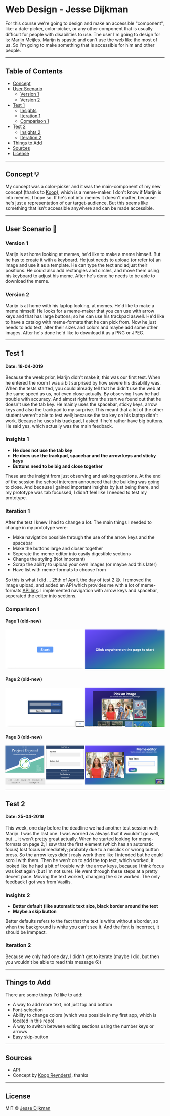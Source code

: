 # Web Design - Jesse Dijkman
For this course we're going to design and make an accessible "component", like: a date-picker, color-picker, or any other component that is usually difficult for people with disabilities to use. The user I'm going to design for is: Marijn Meijles. Marijn is spastic and can't use the web like the most of us. So I'm going to make something that is accessible for him and other people.

---

## Table of Contents
- [Concept](#concept-)
- [User Scenario](#user-scenario-)
  - [Version 1](#version-1-)
  - [Version 2](#version-2-)
- [Test 1](#test-1-)
  - [Insights](#insights-1-)
  - [Iteration 1](#iteration-1-)
  - [Comparison 1](#comparison-1-)
- [Test 2](#test-2-)
  - [Insights 2](#insights-2-)
  - [Iteration 2](#iteration-2-)
- [Things to Add](#things-to-add-)
- [Sources](#sources-)
- [License](#license-)

---

## Concept 💡
My concept was a color-picker and it was the main-component of my new concept (thanks to [Koop](https://github.com/KoopReynders)), which is a meme-maker. I don't know if Marijn is into memes, I hope so. If he's not into memes it doesn't matter, because he's just a representation of our target-audience. But this seems like something that isn't accessible anywhere and can be made accessible. 

---

## User Scenario 🤷‍
### Version 1
Marijn is at home looking at memes, he'd like to make a meme himself. But he has to create it with a keyboard. He just needs to upload (or refer to) an image and use it as a template. He can type the text and adjust their positions. He could also add rectangles and circles, and move them using his keyboard to adjust his meme. After he's done he needs to be able to download the meme.

### Version 2
Marijn is at home with his laptop looking, at memes. He'd like to make a meme himself. He looks for a meme-maker that you can use with arrow keys and that has large buttons; so he can use his trackpad aswell. He'd like to have a catalog with meme-formats that he can pick from. Now he just needs to add text, alter their sizes and colors and maybe add some other images. After he's done he'd like to download it as a PNG or JPEG.

---

## Test 1
#### Date: 18-04-2019
Because the week prior, Marijn didn't make it, this was our first test. When he entered the room I was a bit surprised by how severe his disability was. When the tests started, you could already tell that he didn't use the web at the same speed as us, not even close actually. By observing I saw he had trouble with accuracy. And almost right from the start we found out that he doesn't use the tab key. He mainly uses the spacebar, sticky keys, arrow keys and also the trackpad to my surprise. This meant that a lot of the other student weren't able to test well; because the tab key on his laptop didn't work. Because he uses his trackpad, I asked if he'd rather have big buttons. He said yes, which actually was the main feedback.

### Insights 1
- **He does not use the tab key**
- **He does use the trackpad, spacebar and the arrow keys and sticky keys**
- **Buttons need to be big and close together**

These are the insight from just observing and asking questions. At the end of the session the school intercom announced that the building was going to close. And because I gained important insights by just being there, and my prototype was tab focussed, I didn't feel like I needed to test my prototype. 

### Iteration 1
After the test I knew I had to change a lot. The main things I needed to change in my prototype were:
- Make navigation possible through the use of the arrow keys and the spacebar
- Make the buttons large and closer together
- Seperate the meme-editor into easily digestible sections
- Change the styling (Not important)
- Scrap the ability to upload your own images (or maybe add this later)
- Have list with meme-formats to choose from

So this is what I did ... 25th of April, the day of test 2 😅.
I removed the image upload, and added an API which provides me with a lot of meme-formats [API link](https://api.imgflip.com/).
I implemented navigation with arrow keys and spacebar, seperated the editor into sections.

### Comparison 1
#### Page 1 (old-new)
![Page 1 comparison](./images/meme-s-1.png)

#### Page 2 (old-new)
![Page 2 comparison](./images/meme-s-2.png)

#### Page 3 (old-new)
![Page 3 comparison](./images/meme-s-3.png)

---

## Test 2
#### Date: 25-04-2019
This week, one day before the deadline we had another test session with Marijn. I was the last one. I was worried as always that it wouldn't go well, but ... it wen't pretty great actually. When he started looking for meme-formats on page 2, I saw that the first element (which has an automatic focus) lost focus immediately; probably due to a misclick or wrong button press. So the arrow keys didn't realy work there like I intended but he could scroll with them. Then he wen't on to add the top text, which worked, it looked like he had a bit of trouble with the arrow keys, because I think focus was lost again (but I'm not sure). He went through these steps at a pretty decent pace. Moving the text worked, changing the size worked. The only feedback I got was from Vasilis.

### Insights 2
- **Better default (like automatic text size, black border around the text**
- **Maybe a skip button**

Better defaults refers to the fact that the text is white without a border, so when the background is white you can't see it. And the font is incorrect, it should be Immpact.

### Iteration 2
Because we only had one day, I didn't get to iterate (maybe I did, but then you wouldn't be able to read this message 😮)

---

## Things to Add
There are some things I'd like to add:
- A way to add more text, not just top and bottom
- Font-selection
- Ability to change colors (which was possible in my first app, which is located in this repo)
- A way to switch between editing sections using the number keys or arrows
- Easy skip-button

---

## Sources
- [API](https://api.imgflip.com/)
- Concept by [Koop Reynders](https://github.com/KoopReynders)), thanks

---

## License
MIT © [Jesse Dijkman](https://github.com/jesseDijkman1)
